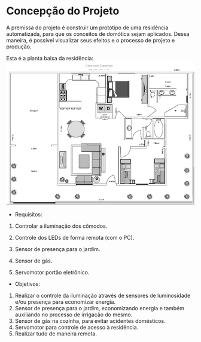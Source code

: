 # Concepção do Projeto

A premissa do projeto é construir um protótipo de uma residência automatizada, para que os conceitos de domótica sejam aplicados. Dessa maneira, é possível visualizar seus efeitos e o processo de projeto e produção.

Esta é a planta baixa da residência:
![Planta baixa](./figuras/plantabaixa.PNG)

* Requisitos:

1. Controlar a iluminação dos cômodos.

2. Controle dos LEDs de forma remota (com o PC).

3. Sensor de presença para o jardim.

4. Sensor de gás.

5. Servomotor portão eletrônico.

* Objetivos:

1. Realizar o controle da iluminação através de sensores de luminosidade e/ou presença para economizar energia.
2. Sensor de presença para o jardim, economizando energia e também auxiliando no processo de irrigação do mesmo.
3. Sensor de gás na cozinha, para evitar acidentes domésticos.
4. Servomotor para controle de acesso à residência.
5. Realizar tudo de maneira remota.



